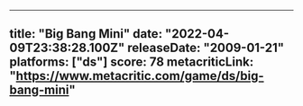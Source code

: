 
---
title: "Big Bang Mini"
date: "2022-04-09T23:38:28.100Z"
releaseDate: "2009-01-21"
platforms: ["ds"]
score: 78
metacriticLink: "https://www.metacritic.com/game/ds/big-bang-mini"
---

